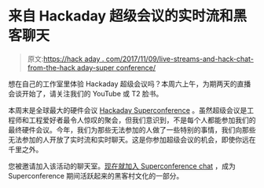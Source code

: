 # 来自 Hackaday 超级会议的实时流和黑客聊天

> 原文:[https://hack aday . com/2017/11/09/live-streams-and-hack-chat-from-the-hack aday-super conference/](https://hackaday.com/2017/11/09/live-streams-and-hack-chat-from-the-hackaday-superconference/)

想在自己的工作室里体验 Hackaday 超级会议吗？本周六上午，为期两天的直播会谈开始了，请关注我们的 YouTube 或 T2 脸书。

本周末是全球最大的硬件会议 [Hackaday Superconference](https://hackaday.io/superconference/) 。虽然超级会议是工程师和工程爱好者最令人惊叹的聚会，但我们意识到，不是每个人都能参加我们的最终硬件会议。今年，我们为那些无法参加的人做了一些特别的事情，我们向那些无法参加的人开放了实时流和实时聊天。这是你参加超级会议的机会，即使你远在千里之外。

您被邀请加入该活动的聊天室。[现在就加入 Superconference chat](https://hackaday.io/project/25922/token/2fdc9560-6588-4da3-8897-5edab0a0cadd?redirect=messages) ，成为 Superconference 期间活跃起来的黑客村文化的一部分。